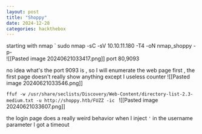 ```yaml
---
layout: post
title: "Shoppy"
date: 2024-12-28
categories: hackthebox
---
```



starting with nmap 
` sudo nmap -sC  -sV 10.10.11.180  -T4 -oN nmap_shoppy -p-   
![[Pasted image 20240621033417.png]]
port 80,9093

no idea what's the port 9093 is , so I will enumerate the web page first , the first page doesn't really show anything except I useless counter
![[Pasted image 20240621033546.png]]

`ffuf -w /usr/share/seclists/Discovery/Web-Content/directory-list-2.3-medium.txt -u http://shoppy.htb/FUZZ -ic `
![[Pasted image 20240621033607.png]]

the login page does a really weird behavior when I inject `'` in the username parameter I got a timeout 